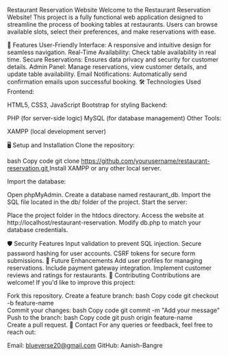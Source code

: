 

Restaurant Reservation Website
Welcome to the Restaurant Reservation Website! This project is a fully functional web application designed to streamline the process of booking tables at restaurants. Users can browse available slots, select their preferences, and make reservations with ease.

🚀 Features
User-Friendly Interface: A responsive and intuitive design for seamless navigation.
Real-Time Availability: Check table availability in real time.
Secure Reservations: Ensures data privacy and security for customer details.
Admin Panel: Manage reservations, view customer details, and update table availability.
Email Notifications: Automatically send confirmation emails upon successful booking.
🛠️ Technologies Used
Frontend:

HTML5, CSS3, JavaScript
Bootstrap for styling
Backend:

PHP (for server-side logic)
MySQL (for database management)
Other Tools:

XAMPP (local development server)

🖥️ Setup and Installation
Clone the repository:

bash
Copy code
git clone [https://github.com/yourusername/restaurant-reservation.git  ](https://github.com/Aanish-Bangre/DBMS-Project.git)
Install XAMPP or any other local server.

Import the database:

Open phpMyAdmin.
Create a database named restaurant_db.
Import the SQL file located in the db/ folder of the project.
Start the server:

Place the project folder in the htdocs directory.
Access the website at http://localhost/restaurant-reservation.
Modify db.php to match your database credentials.

🛡️ Security Features
Input validation to prevent SQL injection.
Secure password hashing for user accounts.
CSRF tokens for secure form submissions.
🌟 Future Enhancements
Add user profiles for managing reservations.
Include payment gateway integration.
Implement customer reviews and ratings for restaurants.
🤝 Contributing
Contributions are welcome! If you'd like to improve this project:

Fork this repository.
Create a feature branch:
bash
Copy code
git checkout -b feature-name  
Commit your changes:
bash
Copy code
git commit -m "Add your message"  
Push to the branch:
bash
Copy code
git push origin feature-name  
Create a pull request.
📧 Contact
For any queries or feedback, feel free to reach out:

Email: blueverse20@gmail.com
GitHub: Aanish-Bangre
